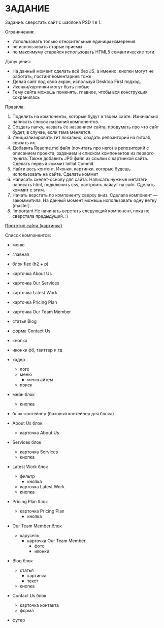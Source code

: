 <h1>ЗАДАНИЕ</h1>

Задание: сверстать сайт с шаблона PSD 1 в 1.

Ограничения:
- Использовать только относительные единицы измерения
- не использовать старые приемы
- по максимуму старайся использовать HTML5 семантические тэги.

Допущения:
- На данный момент сделать всё без JS, а именно: кнопки могут не работать, постинг коментариев тоже
- Делай сайт под свой экран, используй Desktop First подход.
- Иконки/картинки могут быть любые
- Тему сайта можешь поменять, главное, чтобы вся конструкция сохранилась

Правила:
1. Поделить на компоненты, которые будут в твоем сайте. Изначально написать список названий компонентов.
2. Создать папку, назвать  ёе названием сайта, продумать про что сайт будет, в случае, если тема меняется.
3. Инициализировать гит локально, создать репозиторий на гитхаб, связать их.
4. Добавить Readme.md файл (почитать про него) в репозиторий с описанием проекта, заданием и списком компонентов из первого пункта. Также добавить JPG файл из ссылки с картинкой сайта. Сделать первый коммит Initial Commit.
5. Найти весь контент. Иконки, картинки, которые будешь использовать на сайте. Сделать коммит
6. Написать скелет-основу для сайта. Написать нужные метатэги, написать html, подключить css, настроить лайаут на сайт. Сделать коммит с этим.
7. Начать верстать по компоненту сверху вниз. Сделала компонент — закоммитила. На данный момент можешь использовать одну ветку (master).
8. !important Не начинать верстать следующий компонент, пока не сверстала предыдущий. :)


[Прототип сайта (картинка)](prototype/web-dev-project.jpg)

Список компонентов:
- меню
- главная
- блок flex (h2 + p)
- карточка About Us
- карточка Our Services
- карточка Latest Work
- карточка Pricing Plan
- карточка Our Team Member
- статья Blog
- форма Contact Us
- кнопка
- иконки фб, твиттер и тд


- хэдер
  - лого
  - меню
    - меню айтем
  - поиск
- мейн блок
  - кнопка

- блок-контейнер (базовый контейнер для блока)

- About Us блок
  - карточка About Us
- Services блок
  - карточка Services
  - кнопка 
- Latest Work блок
  - фильтр
    - кнопка
  - карточка Latest Work
  - кнопка
- Pricing Plan блок
  - карточка Pricing Plan
    - кнопка
- Our Team Member блок
  - карусель
    - карточка Our Team Member
      - фото
      - иконки
- Blog блок
  - статья
    - картинка
    - текст
  - кнопка
- Contact Us блок
  - карточка контакта
  - форма
- футер

